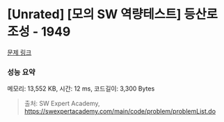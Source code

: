 # [Unrated] [모의 SW 역량테스트] 등산로 조성 - 1949 

[문제 링크](https://swexpertacademy.com/main/code/problem/problemDetail.do?contestProbId=AV5PoOKKAPIDFAUq) 

### 성능 요약

메모리: 13,552 KB, 시간: 12 ms, 코드길이: 3,300 Bytes



> 출처: SW Expert Academy, https://swexpertacademy.com/main/code/problem/problemList.do